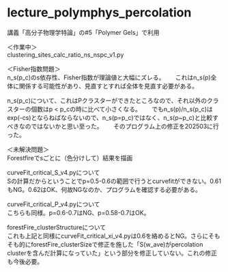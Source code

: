 # lecture_polymphys_percolation

講義「高分子物理学特論」の#5「Polymer Gels」で利用  

＜作業中＞  
clustering_sites_calc_ratio_ns_nspc_v1.py   

＜Fisher指数問題＞  
n_s(p_c)のs依存性、Fisher指数が理論値と大幅にズレる。　　
これはn_s(p)全体に関係する可能性があり、見直すとすれば全体を見直す必要がある。  
  
n_s(p_c)について、これはPクラスターができたところなので、それ以外のクラスターの個数はp < p_cの時に比べて小さくなる。　　
でもn_s(p)/n_s(p_c)はexp(-cs)とならねばならないので、n_s(p=p_c)ではなく、n_s(p~p_c)と比較すべきなのではないかと思い至った。　　
そのプログラム上の修正を202503に行った。  

＜未解決問題＞  
Forestfireでsごとに（色分けして）結果を描画   

curveFit_critical_S_v4.pyについて  
Sの計算だからということでp=0.5-0.6の範囲で行うとcurvefitができない。0.61もNG。0.62はOK、何故NGなのか、プログラムを確認する必要がある。  

curveFit_critical_P_v4.pyについて  
こちらも同様。p=0.6-0.7はNG、p=0.58-0.7はOK。  

forestFire_clusterStructureについて  
これも上記と同様にcurveFit_critical_xi_v4.pyは0.6を絡めるとNG。さらにそもそも的にforestFire_clusterSizeで修正を施した「S(w_ave)がpercolation clusterを含んだ計算になっていた」という部分を修正していない。これの修正も今後必要。  